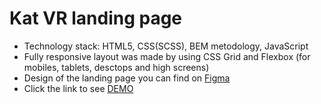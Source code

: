# Kat VR landing page
  - Technology stack: HTML5, CSS(SCSS), BEM metodology, JavaScript
  - Fully responsive layout was made by using CSS Grid and Flexbox (for mobiles, tablets, desctops and high screens)
  - Design of the landing page you can find on [Figma](https://www.figma.com/file/Blpg4iapsI7fRqJeSp6DvK/KatVR?node-id=1%3A370)
  - Click the link to see [DEMO](https://Oleksii-Pinchuk.github.io/KatVR-landing/)
